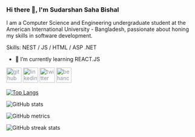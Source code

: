 ### Hi there 👋, I'm Sudarshan Saha Bishal
I am a Computer Science and Engineering undergraduate student at the American International University - Bangladesh, passionate about honing my skills in software development.

Skills: NEST / JS / HTML / ASP .NET

- 🌱 I’m currently learning REACT.JS 

[<img src='https://cdn.jsdelivr.net/npm/simple-icons@3.0.1/icons/github.svg' alt='github' height='40' style='color:#8B949E'>](https://github.com/b1sh4l)  [<img src='https://cdn.jsdelivr.net/npm/simple-icons@3.0.1/icons/linkedin.svg' alt='linkedin' height='40' style='color:#8B949E'>](https://www.linkedin.com/in/https://www.linkedin.com/in/sudarshan-saha-bishal-476158ba//)  [<img src='https://cdn.jsdelivr.net/npm/simple-icons@3.0.1/icons/twitter.svg' alt='twitter' height='40' style='color:#8B949E'>](https://twitter.com/shre3man)  [<img src='https://cdn.jsdelivr.net/npm/simple-icons@3.0.1/icons/behance.svg' alt='behance' height='40' style='color:#8B949E'>](https://www.behance.net/sudarshansa4ce)  

[![Top Langs](https://github-readme-stats.vercel.app/api/top-langs/?username=b1sh4l&layout=compact&theme=dark)](https://github.com/anuraghazra/github-readme-stats)

![GitHub stats](https://github-readme-stats.vercel.app/api?username=b1sh4l&show_icons=true&theme=dark)  

![GitHub metrics](https://metrics.lecoq.io/b1sh4l)  

![GitHub streak stats](https://streak-stats.demolab.com/?user=b1sh4l&theme=dark)
